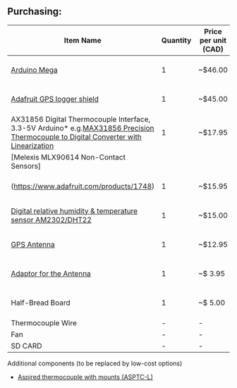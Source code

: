 ## Purchasing:

| Item Name                                                            |Quantity|Price per unit (CAD)| Total Cost           |   |
|----------------------------------------------------------------------|--------|--------------------|----------------------|---|
| [Arduino Mega](https://www.adafruit.com/products/191)                | 1      | ~$46.00            |46.00 + tax + shipping|   |
| [Adafruit GPS logger shield](https://www.adafruit.com/product/1272)  | 1      | ~$45.00            |45.00 + tax + shipping|   |
| AX31856 Digital Thermocouple Interface, 3.3-5V Arduino* e.g.[MAX31856 Precision Thermocouple to Digital Converter with Linearization](http://www.ebay.com/itm/MAX31856-Digital-Thermocouple-Interface-3-3-5V-Arduino-RPi-MAX31855-upgrade-/231689027185 )    | 1      | ~$17.95            |17.95 + tax + shipping|   |
| [Melexis MLX90614 Non-Contact Sensors] 
(https://www.adafruit.com/products/1748)                 | 1        | ~$15.95              | 15.95 + tax + shipping  |   |
| [Digital relative humidity & temperature sensor AM2302/DHT22](https://www.adafruit.com/products/393	   )      | 1        | ~$15.00              | 15.00 + tax + shipping  |   |
| [GPS Antenna](https://www.adafruit.com/product/960)                                            | 1        | ~$12.95              | 12.95 + tax + shipping  |   |
| [Adaptor for the Antenna](https://www.adafruit.com/products/851)          | 1        | ~$ 3.95              | 15.00 + tax + shipping  |   |
| Half-Bread Board                                       | 1        | ~$ 5.00              | 15.00 + tax + shipping  |   |
| Thermocouple Wire					                             | -        |  -                   | -                       |   |
| Fan         								                           | -        |  -                   | -                       |   |.
| SD CARD                                                | -        |  -                   | -                       |   |.




Additional components (to be replaced by low-cost options)

* [Aspired thermocouple with mounts (ASPTC-L)](https://www.campbellsci.ca/asptc)
